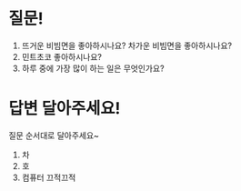 # 질문!
1. 뜨거운 비빔면을 좋아하시나요? 차가운 비빔면을 좋아하시나요?
2. 민트초코 좋아하시나요?
3. 하루 중에 가장 많이 하는 일은 무엇인가요?


# 답변 달아주세요!
질문 순서대로 달아주세요~
1. 차
2. 호
3. 컴퓨터
끄적끄적
